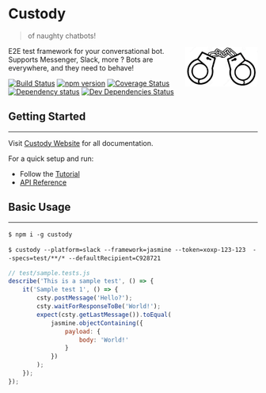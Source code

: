 # Custody
<!--{h1:.massive-header.-with-tagline}-->
> of naughty chatbots!

<a href="http://ashubham.github.io/custody">
    <img class="logo" src="https://raw.githubusercontent.com/ashubham/custody/master/img/handcuffs.png" align="right" height="80px" alt="Custody logo" />
</a>

E2E test framework for your conversational bot. <br>
Supports Messenger, Slack, more ? Bots are everywhere, and they need to behave!

[![Build Status](https://travis-ci.org/ashubham/custody.svg?branch=master)](https://travis-ci.org/ashubham/custody)
[![npm version](https://badge.fury.io/js/custody.svg)](https://badge.fury.io/js/custody)
[![Coverage Status](https://coveralls.io/repos/github/ashubham/custody/badge.svg?branch=master)](https://coveralls.io/github/ashubham/custody?branch=master)
[![Dependency status](http://img.shields.io/david/docpress/docpress.svg?style=flat-square)](https://david-dm.org/docpress/docpress)
[![Dev Dependencies Status](http://img.shields.io/david/dev/docpress/docpress.svg?style=flat-square)](https://david-dm.org/docpress/docpress#info=devDependencies)

## Getting Started
-------------------

Visit [Custody Website](http://ashubham.github.io/custody) for all documentation.

For a quick setup and run:
 - Follow the [Tutorial](http://ashubham.github.io/custody/tutorial.html)
 - [API Reference](http://ashubham.github.io/custody/api.html)


 ## Basic Usage
 -------------------

`$ npm i -g custody`

`$ custody --platform=slack --framework=jasmine --token=xoxp-123-123 
    --specs=test/**/* --defaultRecipient=C928721`

```javascript
// test/sample.tests.js
describe('This is a sample test', () => {
    it('Sample test 1', () => {
        csty.postMessage('Hello?');
        csty.waitForResponseToBe('World!');
        expect(csty.getLastMessage()).toEqual(
            jasmine.objectContaining({
                payload: {
                    body: 'World!'
                }
            })
        );
    });
});
```

